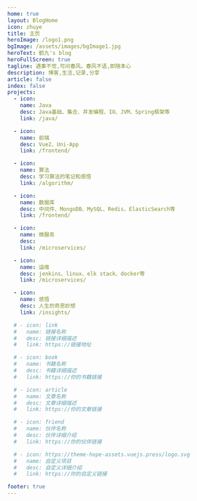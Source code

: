 ```yaml
---
home: true
layout: BlogHome
icon: zhuye
title: 主页
heroImage: /logo1.png
bgImage: /assets/images/bgImage1.jpg
heroText: 鹤九's blog
heroFullScreen: true
tagline: 遇事不觉,可问春风。春风不语,即随本心
description: 博客,生活,记录,分享
article: false
index: false
projects:
  - icon: 
    name: Java
    desc: Java基础、集合、并发编程、IO、JVM、Spring框架等
    link: /java/

  - icon: 
    name: 前端
    desc: Vue2、Uni-App
    link: /frontend/

  - icon: 
    name: 算法
    desc: 学习算法的笔记和感悟
    link: /algorithm/

  - icon: 
    name: 数据库
    desc: 中间件、MongoDB、MySQL、Redis、ElasticSearch等
    link: /frontend/

  - icon: 
    name: 微服务
    desc: 
    link: /microservices/

  - icon: 
    name: 运维
    desc: jenkins、linux、elk stack、docker等
    link: /microservices/

  - icon: 
    name: 感悟
    desc: 人生的奇思妙想
    link: /insights/

  # - icon: link
  #   name: 链接名称
  #   desc: 链接详细描述
  #   link: https://链接地址

  # - icon: book
  #   name: 书籍名称
  #   desc: 书籍详细描述
  #   link: https://你的书籍链接

  # - icon: article
  #   name: 文章名称
  #   desc: 文章详细描述
  #   link: https://你的文章链接

  # - icon: friend
  #   name: 伙伴名称
  #   desc: 伙伴详细介绍
  #   link: https://你的伙伴链接

  # - icon: https://theme-hope-assets.vuejs.press/logo.svg
  #   name: 自定义项目
  #   desc: 自定义详细介绍
  #   link: https://你的自定义链接

footer: true
---
```

